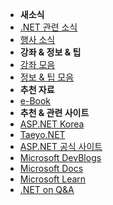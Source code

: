 <!-- docs/_sidebar.md -->
* **새소식**
* [.NET 관련 소식](news/index)
* [행사 소식](event/index)
* **강좌 & 정보 & 팁**
* [강좌 모음](post/index)
* [정보 & 팁 모음](info/index)
* **추천 자료**
* [e-Book](data/ebook)
* **추천 & 관련 사이트**
* [ASP.NET Korea](http://aspnet.kr)
* [Taeyo.NET](http://taeyo.net)
* [ASP.NET 공식 사이트](https://dotnet.microsoft.com/apps/aspnet)
* [Microsoft DevBlogs](https://devblogs.microsoft.com/?WT_mc_id=DOP-MVP-4027259)
* [Microsoft Docs](https://docs.microsoft.com/ko-kr/?WT.mc_id=DOP-MVP-4027259)
* [Microsoft Learn](https://docs.microsoft.com/ko-kr/learn/?WT.mc_id=DOP-MVP-4027259)
* [.NET on Q&A](https://docs.microsoft.com/en-us/answers/products/dotnet?WT.mc_id=DOP-MVP-4027259)